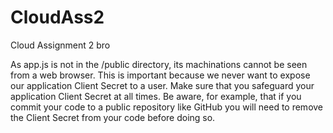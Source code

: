 # CloudAss2
Cloud Assignment 2 bro


As app.js is not in the /public directory, its machinations cannot be seen from a web browser. This is important because we never want to expose our application Client Secret to a user. Make sure that you safeguard your application Client Secret at all times. Be aware, for example, that if you commit your code to a public repository like GitHub you will need to remove the Client Secret from your code before doing so.